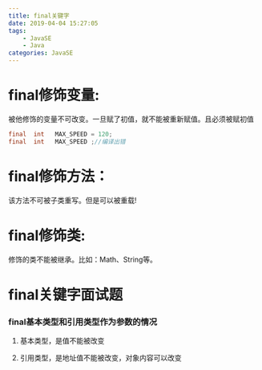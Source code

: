 ```yaml
---
title: final关键字
date: 2019-04-04 15:27:05
tags:
	- JavaSE
	- Java
categories: JavaSE
---
```


# final修饰变量:

被他修饰的变量不可改变。一旦赋了初值，就不能被重新赋值。且必须被赋初值

```java
final  int   MAX_SPEED = 120;
final  int   MAX_SPEED ;//编译出错
```

#  final修饰方法：

该方法不可被子类重写。但是可以被重载!

# final修饰类: 

修饰的类不能被继承。比如：Math、String等。

# final关键字面试题

### final基本类型和引用类型作为参数的情况

1. 基本类型，是值不能被改变

2. 引用类型，是地址值不能被改变，对象内容可以改变
